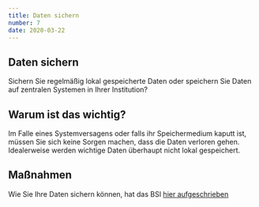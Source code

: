 ```yaml
---
title: Daten sichern
number: 7
date: 2020-03-22
---
```


## Daten sichern

Sichern Sie regelmäßig lokal gespeicherte Daten oder speichern Sie Daten auf zentralen Systemen in Ihrer Institution?

## Warum ist das wichtig? 
Im Falle eines Systemversagens oder falls ihr Speichermedium kaputt ist, müssen Sie sich keine Sorgen machen, dass die Daten verloren gehen. Idealerweise werden wichtige Daten überhaupt nicht lokal gespeichert.

## Maßnahmen 
Wie Sie Ihre Daten sichern können, hat das BSI <a href="https://www.bsi-fuer-buerger.de/BSIFB/DE/Empfehlungen/Datensicherung/datensicherung_node.html" target="_blank"> hier aufgeschrieben </a>